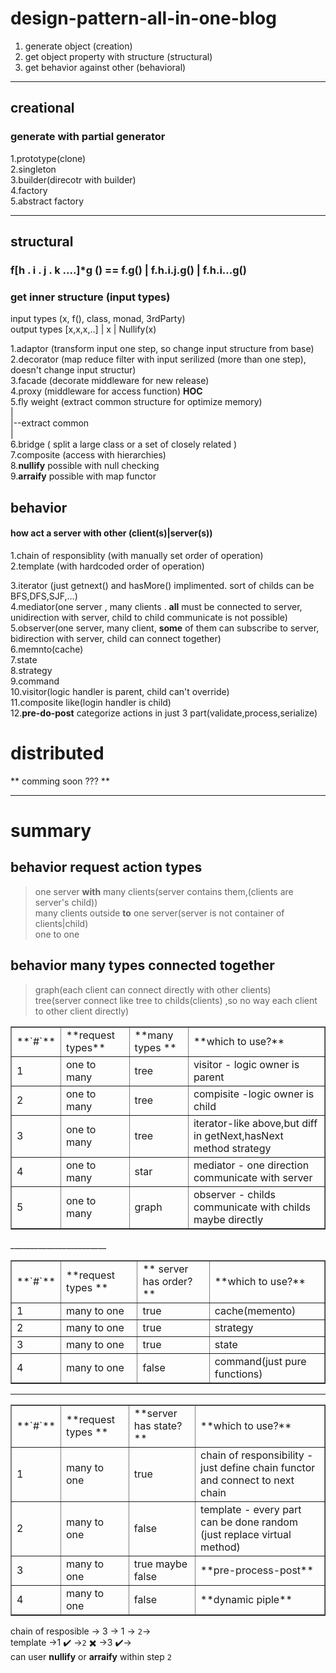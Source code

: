 # design-pattern-all-in-one-blog
1. generate object (creation)   
2. get object property with structure (structural)   
3. get behavior against other (behavioral)  
____________
## creational 
### generate with partial generator   
1.prototype(clone)  
2.singleton      
3.builder(direcotr with builder)   
4.factory  
5.abstract factory   
_____________________
## structural  
### f[h . i . j . k ....]*g () == f.g() | f.h.i.j.g() | f.h.i...g()  
### get inner structure (input types) 


input types (x, f(), class, monad, 3rdParty)    
output types  [x,x,x,..] | x | Nullify(x)  

1.adaptor (transform input one step, so change input structure from base)    
2.decorator (map reduce filter with input serilized (more than one step), doesn't change input structur)     
3.facade (decorate middleware for new release)    
4.proxy (middleware for access function) **HOC**     
5.fly weight (extract common structure for optimize memory)     
  |     
  |--extract common     
  |     
6.bridge ( split a large class or a set of closely related )        
7.composite (access with hierarchies)       
8.**nullify** possible with null checking    
9.**arraify** possible with map functor  

## behavior  
#### how act a server with other (client(s)|server(s))   
1.chain of responsiblity (with manually set order of operation)       
2.template (with hardcoded order of operation)  



3.iterator (just getnext() and hasMore() implimented. sort of childs can be BFS,DFS,SJF,...)          
4.mediator(one server , many clients . **all** must be connected to server, unidirection with server, child to child communicate is not possible)      
5.observer(one server, many client, **some** of them can subscribe to server, bidirection with server, child can connect together)      
6.memnto(cache)     
7.state     
8.strategy   
9.command   
10.visitor(logic handler is parent, child can't override)      
11.composite like(login handler is child)    
12.**pre-do-post** categorize actions in just 3 part(validate,process,serialize)   


# distributed
** comming soon ??? **   

___________________
# summary   
## behavior request action types  
> one server **with** many clients(server contains them,(clients are server's child))     
> many clients outside **to** one server(server is not container of clients|child)    
> one to one   

## behavior many types connected together     
> graph(each client can connect directly with other clients)       
> tree(server connect like tree to childs(clients) ,so no way each client to other client directly)         


<table  border="1">
  <tr>
    <td>**`#`**</td>
    <td>**request types** </td>
    <td>**many types **</td>
    <td>**which to use?** </td>
  </tr>
  <tr>
    <td> 1 </td>
    <td> one to many </td>
    <td> tree      </td>
    <td>visitor - logic owner is parent </td>
  </tr>
   <tr>
    <td> 2 </td>
    <td> one to many  </td> 
    <td> tree       </td> 
    <td>    compisite -logic owner is child  </td>
  </tr>
   <tr>
    <td> 3 </td>
    <td> one to many  </td> 
    <td> tree       </td> 
    <td>   iterator-like above,but diff in getNext,hasNext method strategy  </td>
  </tr>
  <tr>
    <td> 4 </td>
    <td> one to many  </td> 
    <td> star       </td>
    <td>   mediator - one direction communicate with server </td>
  </tr>
   <tr>
    <td> 5 </td>
    <td> one to many </td> 
    <td> graph       </td> 
    <td>  observer - childs communicate with childs maybe directly  </td>
  </tr>
</table>
________________________
<table border="1">
  
  <tr>
    <td>**`#`**</td>
    <td>**request types **</td>
    <td>** server has order?**  </td>
    <td>**which to use?** </td>
  </tr>
  <tr>
    <td> 1 </td>
    <td> many to one </td>
    <td> true      </td>
    <td>cache(memento) </td>
  </tr>
   <tr>
    <td> 2 </td>
    <td> many to one  </td> 
    <td> true       </td> 
    <td>   strategy </td>
  </tr>
  <tr>
    <td> 3 </td>
    <td> many to one  </td> 
    <td> true      </td> 
    <td>   state </td>
  </tr>
   <tr>
    <td> 4 </td>
    <td> many to one </td> 
    <td> false       </td> 
    <td>  command(just pure functions) </td>
  </tr>
</table>

_________

<table border="1">
  
  <tr>
    <td>**`#`**</td>
    <td>**request types **</td>
    <td>**server has state? ** </td>
    <td>**which to use?** </td>
  </tr>
  <tr>
    <td> 1 </td>
    <td> many to one </td>
    <td> true      </td>
    <td> chain of responsibility -just define chain functor and connect to next chain </td>
  </tr>
   <tr>
    <td> 2 </td>
    <td> many to one  </td> 
    <td> false       </td> 
    <td>   template - every part can be done random (just replace virtual method)  </td>
  </tr>
  <tr>
    <td> 3 </td>
    <td> many to one  </td> 
    <td> true maybe false     </td> 
    <td>   **pre-process-post** </td>
  </tr>
   <tr>
    <td> 4 </td>
    <td> many to one </td> 
    <td> false       </td> 
    <td>  **dynamic piple** </td>
  </tr>
</table>
     
chain of resposible -> 3 -> 1 -> `2`->    
template ->1 :heavy_check_mark: ->`2` :heavy_multiplication_x: ->3 :heavy_check_mark:->    
can user **nullify** or **arraify** within step `2`










